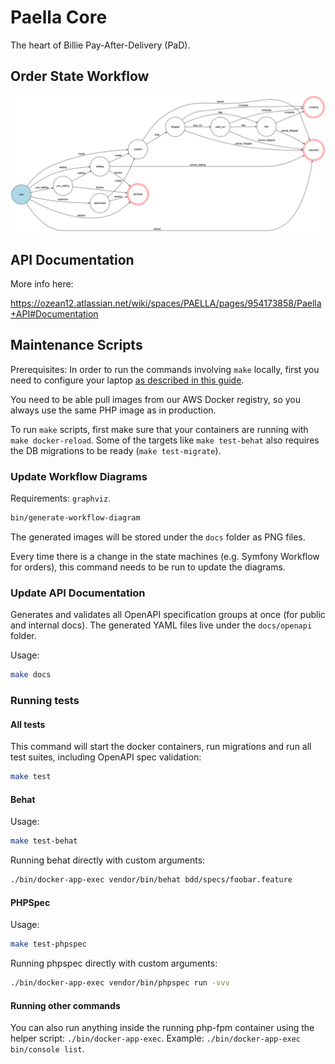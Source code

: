 # Paella Core

The heart of Billie Pay-After-Delivery (PaD).

## Order State Workflow

![orders_workflow](src/Resources/docs/orders-workflow.png)

## API Documentation

More info here:

https://ozean12.atlassian.net/wiki/spaces/PAELLA/pages/954173858/Paella+API#Documentation

## Maintenance Scripts

Prerequisites: In order to run the commands involving `make` locally, first you need to configure your laptop 
[as described in this guide](https://ozean12.atlassian.net/wiki/spaces/INFRA/pages/868385662/Local+Development).

You need to be able pull images from our AWS Docker registry, 
so you always use the same PHP image as in production.

To run `make` scripts, first make sure that your containers are running with `make docker-reload`.
Some of the targets like `make test-behat` also requires the DB migrations to be ready (`make test-migrate`).

### Update Workflow Diagrams
Requirements: `graphviz`.

```bash
bin/generate-workflow-diagram
```

The generated images will be stored under the `docs` folder as PNG files.

Every time there is a change in the state machines (e.g. Symfony Workflow for orders),
this command needs to be run to update the diagrams.

### Update API Documentation

Generates and validates all OpenAPI specification groups at once (for public and internal docs).
The generated YAML files live under the `docs/openapi` folder.

Usage:

```bash
make docs
```

### Running tests

#### All tests

This command will start the docker containers, run migrations and run all test suites,
including OpenAPI spec validation:

```bash
make test
```

#### Behat

Usage:
```bash
make test-behat
```

Running behat directly with custom arguments:
```bash
./bin/docker-app-exec vendor/bin/behat bdd/specs/foobar.feature
```

#### PHPSpec

Usage:
```bash
make test-phpspec
```

Running phpspec directly with custom arguments:
```bash
./bin/docker-app-exec vendor/bin/phpspec run -vvv
```

#### Running other commands

You can also run anything inside the running php-fpm container using the helper script: `./bin/docker-app-exec`.
Example: `./bin/docker-app-exec bin/console list`.
